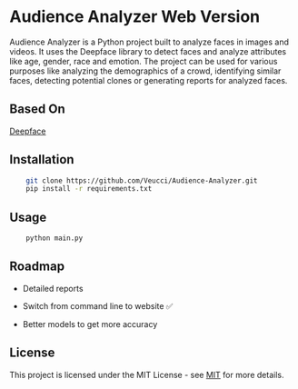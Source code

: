 
# Audience Analyzer Web Version

Audience Analyzer is a Python project built to analyze faces in images and videos. It uses the Deepface library to detect faces and analyze attributes like age, gender, race and emotion. The project can be used for various purposes like analyzing the demographics of a crowd, identifying similar faces, detecting potential clones or generating reports for analyzed faces.

## Based On

[Deepface](https://github.com/serengil/deepface)


## Installation

```bash 
    git clone https://github.com/Veucci/Audience-Analyzer.git
    pip install -r requirements.txt
```

## Usage

```bash 
    python main.py
```


  
## Roadmap

- Detailed reports

- Switch from command line to website ✅

- Better models to get more accuracy


## License

This project is licensed under the MIT License - see [MIT](https://github.com/Veucci/Audience-Analyzer/blob/master/LICENSE) for more details. 


  
